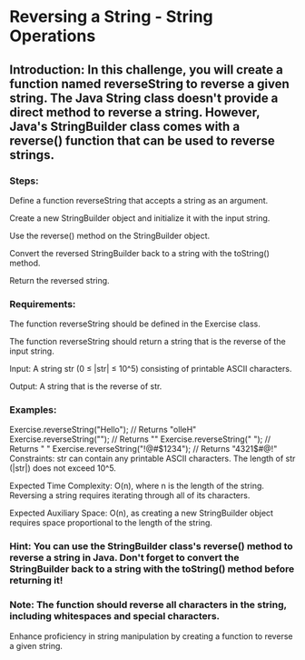 # Reversing a String - String Operations
## Introduction: In this challenge, you will create a function named reverseString to reverse a given string. The Java String class doesn't provide a direct method to reverse a string. However, Java's StringBuilder class comes with a reverse() function that can be used to reverse strings.

### Steps:

Define a function reverseString that accepts a string as an argument.

Create a new StringBuilder object and initialize it with the input string.

Use the reverse() method on the StringBuilder object.

Convert the reversed StringBuilder back to a string with the toString() method.

Return the reversed string.

### Requirements:

The function reverseString should be defined in the Exercise class.

The function reverseString should return a string that is the reverse of the input string.

Input: A string str (0 ≤ |str| ≤ 10^5) consisting of printable ASCII characters.

Output: A string that is the reverse of str.

### Examples:

Exercise.reverseString("Hello"); // Returns "olleH"
Exercise.reverseString(""); // Returns ""
Exercise.reverseString("   "); // Returns "   "
Exercise.reverseString("!@#$1234"); // Returns "4321$#@!"
Constraints: str can contain any printable ASCII characters. The length of str (|str|) does not exceed 10^5.

Expected Time Complexity: O(n), where n is the length of the string. Reversing a string requires iterating through all of its characters.

Expected Auxiliary Space: O(n), as creating a new StringBuilder object requires space proportional to the length of the string.

### Hint: You can use the StringBuilder class's reverse() method to reverse a string in Java. Don't forget to convert the StringBuilder back to a string with the toString() method before returning it!

### Note: The function should reverse all characters in the string, including whitespaces and special characters.

Enhance proficiency in string manipulation by creating a function to reverse a given string.
